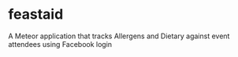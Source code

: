 # feastaid
A Meteor application that tracks Allergens and Dietary against event attendees using Facebook login
